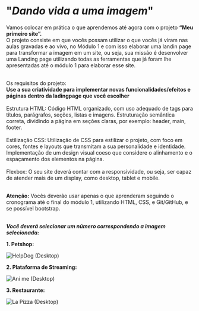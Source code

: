 # "_Dando vida a uma imagem_"
Vamos colocar em prática o que aprendemos até agora com o projeto  <b>“Meu primeiro site”.</b> <br>
O projeto consiste em que vocês possam utilizar o que vocês já viram nas aulas gravadas e ao vivo, no Módulo 1 e com isso elaborar uma landin page para transformar a imagem em um site, ou seja,
sua missão é desenvolver uma Landing page utilizando todas as ferramentas que já foram lhe apresentadas até o módulo 1 para elaborar esse site.<br>


<br>
Os requisitos do  projeto:
<br>
<Strong> Use a sua criatividade para implementar novas funcionalidades/efeitos e páginas dentro da ladingpage que você escolher</Strong>
<br>
<br>Estrutura HTML:
Código HTML organizado, com uso adequado de tags para títulos, parágrafos, seções, listas e imagens.
Estruturação semântica correta, dividindo a página em seções claras, por exemplo: header, main, footer.<br>

<br>
Estilização CSS:
Utilização de CSS para estilizar o projeto, com foco em cores, fontes e layouts que transmitam a sua personalidade e identidade.
Implementação de um design visual coeso que considere o alinhamento e o espaçamento dos elementos na página.<br>

<br>
Flexbox: O seu site deverá contar com a responsividade, ou seja, ser capaz de atender mais de um display, como desktop, tablet e mobile. 
<br>

<br><b>Atenção:</b>
Vocês deverão usar apenas o que aprenderam seguindo o cronograma até o final do módulo 1, utilizando HTML, CSS, e  Git/GitHub, e se possível bootstrap.<br>


<br> <strong>_Você deverá selecionar um número correspondendo a imagem selecionada:_</strong>

**1. Petshop:**

 ![HelpDog (Desktop)](https://github.com/user-attachments/assets/d2f55f75-25a5-49fa-b34d-7c99bc455411)

**2. Plataforma de Streaming:**

 ![Ani me (Desktop)](https://github.com/user-attachments/assets/c1763fb9-6cad-403a-9a14-d8df885ea506)

**3. Restaurante:**

 ![La Pizza (Desktop)](https://github.com/user-attachments/assets/bbd0634b-619c-43da-be1f-50b25c40ac48)


